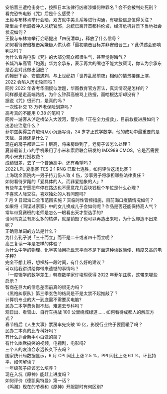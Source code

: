 安倍晋三遭枪击身亡，按照日本法律行凶者涉嫌何种罪名？会不会被判处死刑？  
看完恐怖电影《咒》后是什么感受？  
王毅与布林肯举行会晤，双方就中美关系等进行沟通，有哪些信息值得关注？  
斯里兰卡示威者冲入总统官邸，总统已离开首都科伦坡，经济危机背景下当地社会状况如何？  
王毅与布林肯举行会晤提出「四份清单」，释放了什么信号？  
如何看待安倍枪击案嫌疑人供认称「最初袭击目标并非安倍晋三」? 此供述会影响判决吗？  
为什么看完电影《咒》的大部分观众都很生气，甚至觉得晦气？  
长城汽车高管「炮轰」华为余承东，表示再大的嘴也不能大放厥词，你认为余承东是否会对此做出回应？  
约翰逊下台、安倍遇刺，与上世纪初「世界乱局前夜」相似的情景接连上演，2022 会陷入历史轮回吗？  
网传 2022 年省考华图疑似泄题，华图教育官方否认，真实情况是怎样的？  
同样都是走高端路线，为什么钟薛高被骂上热搜，而哈根达斯却没有？  
据说《咒》很邪门，是真的吗？  
一次性补交 13 万养老保险划算吗？  
高考真的不能用 0.38 的笔吗？  
网传一游客从泸定桥坠入大渡河，警方称「正在全力搜救」，目前救援进展如何？出游应注意什么？  
菲尔兹奖得主许埈珥从小沉迷写诗，24 岁才正式学数学，他的成功中最重要的是天赋、良师还是什么？  
现在的房子都建二三十层高，将来房龄到了，老房子该怎么处理？  
夏普最新上市的手机采用了小米和索尼联合研发的 IMX989 CMOS，它是否需要向小米支付授权费？  
成绩很差，去了一个普通高中，还有希望吗？  
2022 LPL 夏季赛 TES 2:1 RNG 已取七连胜，如何评价这场比赛？  
上海瑞金医院内一男子持刀伤人致 4 伤，涉事男子将承担哪些法律责任？  
如何看待罗翔的「爱具体的人，而非爱抽象的人」?  
有些车主宁愿把车停在路边也不愿意花几百块钱租个车位是什么心理？  
不喜欢人际交往，喜欢独处的人有问题吗?  
7 月 9 日起海口全市范围实施 7 天临时性管控措施，目前海口疫情情况如何？  
如果将《间谍过家家》中的女儿换成儿子会如何呢？作品是否还能保持高人气？  
常年带竞赛班的老师是怎么一眼看出天才型选手的?  
请问乌克兰有那么多的核弹，就是销毁了也可以再造出来吧，为什么却造不出来呢？  
正确背单词的方法是什么？  
为什么孔子说「三十而立」而不是二十或者四十而立呢？  
高三复读一年是怎样的体验？  
为什么中学的物理、化学实验用托盘天平而不是下面这种读数简便、精度又高的电子秤?  
完全不想上班，想裸辞一段时间，有什么好的建议？  
可以给我讲讲给你带来遗憾的事情吗？  
「一度辍学的数学差生」韩裔数学家许埈珥获得 2022 年菲尔兹奖，这带来哪些启示？  
智商在巨大的信息差面前真的很无力吗？  
《黑袍纠察队》第三季玄色的结局是不是太禁不起推敲了？  
计算机专业的大一到底需不需要买电脑?  
民办二本学费负担不起，难道去专科吗？  
观日出、看雪山、自行车挑战 100 公里绕城绿道...... 如何看待成都人的解压方式？  
春节档后《人生大事》票房率先突破 10 亿，影视行业终于要回暖了吗？  
民办二本真的比专科好吗？  
有什么适合新手小白做的菜？  
有什么幽默搞笑的视频，电视剧，电影吗?  
三个人的友谊会永远长久下去吗？  
国家统计局数据显示，6 月 CPI 同比上涨 2.5 %，PPI 同比上涨 6.1 %，环比持平，如何解读？  
一年级孩子应该怎么培养？  
现在入坑《原神》能赶上进度吗？  
如何评价《德凯奥特曼》第一话？  
《鸣潮》现在的节奏和《原神》开服那时有何区别?  
